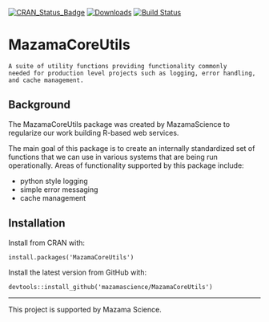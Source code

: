 [![CRAN\_Status\_Badge](http://www.r-pkg.org/badges/version/MazamaCoreUtils)](https://cran.r-project.org/package=MazamaCoreUtils)
[![Downloads](http://cranlogs.r-pkg.org/badges/MazamaCoreUtils)](https://cran.r-project.org/package=MazamaCoreUtils)
[![Build Status](https://travis-ci.org/MazamaScience/MazamaCoreUtils.svg?branch=master)](https://travis-ci.org/MazamaScience/MazamaCoreUtils)

# MazamaCoreUtils

```
A suite of utility functions providing functionality commonly
needed for production level projects such as logging, error handling,
and cache management.
```

## Background

The MazamaCoreUtils package was created by MazamaScience to regularize our
work building R-based web services.

The main goal of this package is to create an internally standardized set of
functions that we can use in various systems that are being run
operationally.  Areas of functionality supported by this package include:

 * python style logging
 * simple error messaging
 * cache management
 
 
## Installation

Install from CRAN with:

```install.packages('MazamaCoreUtils')```

Install the latest version from GitHub with:

``` devtools::install_github('mazamascience/MazamaCoreUtils') ```

----

This project is supported by Mazama Science.

